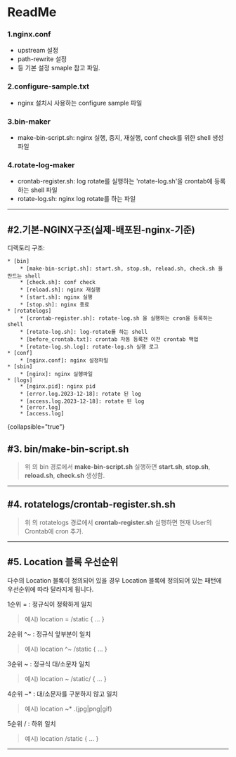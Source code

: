 # ReadMe

### 1.nginx.conf

* upstream 설정
* path-rewrite 설정
* 등 기본 설정 smaple 참고 파일.

### 2.configure-sample.txt

* nginx 설치시 사용하는 configure sample 파일

### 3.bin-maker

* make-bin-script.sh: nginx 실행, 중지, 재실행, conf check를 위한 shell 생성파일

### 4.rotate-log-maker

* crontab-register.sh: log rotate를 실행하는 'rotate-log.sh'을 crontab에 등록하는 shell 파일
* rotate-log.sh: nginx log rotate를 하는 파일

***

#2.기본-NGINX구조(실제-배포된-nginx-기준)
---

디렉토리 구조:

```Text
* [bin]
    * [make-bin-script.sh]: start.sh, stop.sh, reload.sh, check.sh 을 만드는 shell
    * [check.sh]: conf check
    * [reload.sh]: nginx 재실행
    * [start.sh]: nginx 실행
    * [stop.sh]: nginx 종료
* [rotatelogs]
    * [crontab-register.sh]: rotate-log.sh 을 실행하는 cron을 등록하는 shell
    * [rotate-log.sh]: log-rotate를 하는 shell
    * [before_crontab.txt]: crontab 자동 등록전 이전 crontab 백업
    * [rotate-log.sh.log]: rotate-log.sh 실행 로그
* [conf]
    * [nginx.conf]: nginx 설정파일
* [sbin]
    * [nginx]: nginx 실행파일
* [logs]
    * [nginx.pid]: nginx pid
    * [error.log.2023-12-18]: rotate 된 log
    * [access.log.2023-12-18]: rotate 된 log
    * [error.log]
    * [access.log]
```

{collapsible="true"}

#3. bin/make-bin-script.sh
--------------------------
> 위 의 bin 경로에서 **make-bin-script.sh** 실행하면
> **start.sh**, **stop.sh**, **reload.sh**, **check.sh** 생성함.
***

#4. rotatelogs/crontab-register.sh.sh
--------------------------
> 위 의 rotatelogs 경로에서 **crontab-register.sh** 실행하면
> 현재 User의 Crontab에 cron 추가.
***

#5. Location 블록 우선순위
--------------------------
다수의 Location 블록이 정의되어 있을 경우 Location 블록에 정의되어 있는 패턴에 우선순위에 따라 달라지게 됩니다.

1순위 = : 정규식이 정확하게 일치
> 예시) location = /static { ... }

2순위 ^~ : 정규식 앞부분이 일치
> 예시) location ^~ /static { ... }

3순위 ~ : 정규식 대/소문자 일치
> 예시) location ~ /static/ { ... }

4순위 ~* : 대/소문자를 구분하지 않고 일치
> 예시) location ~* .(jpg|png|gif)

5순위 / : 하위 일치
> 예시) location /static { ... }
***